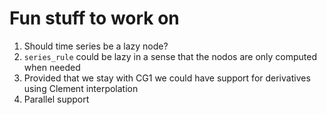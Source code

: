 # Fun stuff to work on
1. Should time series be a lazy node?
2. `series_rule` could be lazy in a sense that the nodos are only computed
   when needed
3. Provided that we stay with CG1 we could have support for derivatives
   using Clement interpolation
4. Parallel support